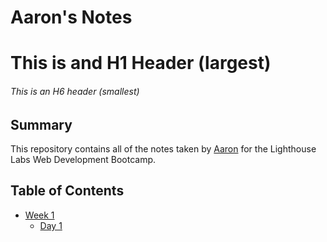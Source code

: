 # Aaron's Notes
# This is and H1 Header (largest)
###### This is an H6 header (smallest)

## Summary

This repository contains all of the notes taken by [Aaron](https://github.com/mascott82) for the Lighthouse Labs Web Development Bootcamp.

## Table of Contents
* [Week 1](/Week_1/)
  * [Day 1](/Week_1/Day_1/)
